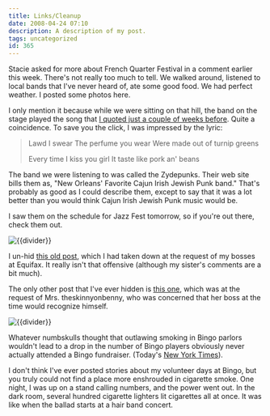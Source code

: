 ```yaml
---
title: Links/Cleanup
date: 2008-04-24 07:10
description: A description of my post.
tags: uncategorized
id: 365
---
```

Stacie asked for more about French Quarter Festival in a comment earlier this week.  There's not really too much to tell.  We walked around, listened to local bands that I've never heard of, ate some good food.  We had perfect weather.  I posted some photos <a onclick="window.open('/pg3.php?spgmGal=045%20-%20French%20Quarter%20Festival%202008','045FrenchQuarterFestival2008','width=1024, height=768, toolbar=no, location = no, directories=no, menubar=no, resizable=yes, scrollbars=no');">
here</a>.

I only mention it because while we were sitting on that hill, the band on the stage played the song that <a href="http://theskinnyonbenny.com/blog2/archives/360#more-360">I quoted just a couple of weeks before</a>.  Quite a coincidence.  To save you the click, I was impressed by the lyric:

<blockquote>Lawd I swear
The perfume you wear
Were made out of turnip greens

Every time
I kiss you girl
It taste like pork an' beans</blockquote>

The band we were listening to was called the Zydepunks.  Their web site bills them as, "New Orleans' Favorite Cajun Irish Jewish Punk band."  That's probably as good as I could describe them, except to say that it was a lot better than you would think Cajun Irish Jewish Punk music would be.

I saw them on the schedule for Jazz Fest tomorrow, so if you're out there, check them out.

<p><img src="/img/greenline.gif" class="greenline" alt="{{divider}}" /></p>
I un-hid <a href="http://theskinnyonbenny.com/blog2/archives/105">this old post</a>, which I had taken down at the request of my bosses at Equifax.  It really isn't that offensive (although my sister's comments are a bit much).

The only other post that I've ever hidden is <a href="http://theskinnyonbenny.com/blog2/archives/252">this one</a>, which was at the request of Mrs. theskinnyonbenny, who was concerned that her boss at the time would recognize himself.

<p><img src="/img/greenline.gif" class="greenline" alt="{{divider}}" /></p>
Whatever numbskulls thought that outlawing smoking in Bingo parlors wouldn't lead to a drop in the number of Bingo players obviously never actually attended a Bingo fundraiser.  (Today's <a href="http://www.nytimes.com/2008/04/24/us/24bingo.html">New York Times</a>).

I don't think I've ever posted stories about my volunteer days at Bingo, but you truly could not find a place more enshrouded in cigarette smoke.  One night, I was up on a stand calling numbers, and the power went out.  In the dark room, several hundred cigarette lighters lit cigarettes all at once.  It was like when the ballad starts at a hair band concert.